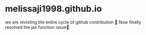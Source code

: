 # melissaji1998.github.io
we are revisting the entire cycle of github contribution 💪
Now finally resolved the jax function issue📑
